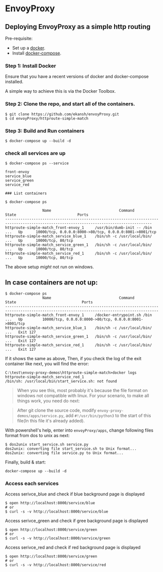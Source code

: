 # EnvoyProxy

## Deploying EnvoyProxy as a simple http routing

Pre-requisite:

- Set up a [docker](https://docs.docker.com/get-started/).
- Install [docker-compose](https://docs.docker.com/compose/install/).

### Step 1: Install Docker

Ensure that you have a recent versions of docker and docker-compose installed.

A simple way to achieve this is via the Docker Toolbox.

### Step 2: Clone the repo, and start all of the containers.

```
$ git clone https://github.com/ekansh/envoyProxy.git
$ cd envoyProxy/httproute-simple-match
```

### Step 3: Build and Run containers

```
$ docker-compose up --build -d
```

### check all services are up
```
$ docker-compose ps --service

front-envoy
service_blue
service_green
service_red

### List containers

$ docker-compose ps

                 Name                               Command               State                            Ports
-----------------------------------------------------------------------------------------------------------------------------------------
httproute-simple-match_front-envoy_1     /usr/bin/dumb-init -- /bin ...   Up      10000/tcp, 0.0.0.0:8000->80/tcp, 0.0.0.0:8001->8001/tcp
httproute-simple-match_service_blue_1    /bin/sh -c /usr/local/bin/ ...   Up      10000/tcp, 80/tcp
httproute-simple-match_service_green_1   /bin/sh -c /usr/local/bin/ ...   Up      10000/tcp, 80/tcp
httproute-simple-match_service_red_1     /bin/sh -c /usr/local/bin/ ...   Up      10000/tcp, 80/tcp
```

The above setup *might* not run on windows.

## In case containers are not up:

```
$ docker-compose ps
                 Name                               Command                State                              Ports
--------------------------------------------------------------------------------------------------------------------------------------------
httproute-simple-match_front-envoy_1     /docker-entrypoint.sh /bin ...   Up         10000/tcp, 0.0.0.0:8000->80/tcp, 0.0.0.0:8001->8001/tcp
httproute-simple-match_service_blue_1    /bin/sh -c /usr/local/bin/ ...   Exit 127
httproute-simple-match_service_green_1   /bin/sh -c /usr/local/bin/ ...   Exit 127
httproute-simple-match_service_red_1     /bin/sh -c /usr/local/bin/ ...   Exit 127
``` 

If it shows the same as above, Then, if you check the log of the exit container like next, you will find the error:
```
C:\test\envoy-proxy-demos\httproute-simple-match>docker logs httproute-simple-match_service_red_1
/bin/sh: /usr/local/bin/start_service.sh: not found
```

> When you see this, most probably it's because the file format on windows not compatible with linux. 
For your scenario, to make all things work, you need do next:

> After git clone the source code, modify `envoy-proxy-demos/apps/service.py`, add `#!/usr/bin/python3` to 
the start of this file(In this file it's already added).

With powershell's help, enter into `envoyProxy/apps`, change following files format from dos to unix as next:

```
$ dos2unix start_service.sh service.py
dos2unix: converting file start_service.sh to Unix format...
dos2unix: converting file service.py to Unix format...
```

Finally, build & start:
```
docker-compose up --build -d
```

### Access each services

Access serivce_blue and check if blue background page is displayed
```
$ open http://localhost:8000/service/blue
# or
$ curl -s -v http://localhost:8000/service/blue
```

Access serivce_green and check if gree background page is displayed
```
$ open http://localhost:8000/service/green
# or
$ curl -s -v http://localhost:8000/service/green
```

Access serivce_red and check if red background page is displayed
```
$ open http://localhost:8000/service/green
# or
$ curl -s -v http://localhost:8000/service/red
```
